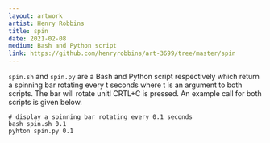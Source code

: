 ```yaml
---
layout: artwork
artist: Henry Robbins
title: spin
date: 2021-02-08
medium: Bash and Python script
link: https://github.com/henryrobbins/art-3699/tree/master/spin
---
```


`spin.sh` and `spin.py` are a Bash and Python script respectively which return
a spinning bar rotating every t seconds where t is an argument to both scripts.
The bar will rotate unitl CRTL+C is pressed. An example call for both scripts
is given below.

```
# display a spinning bar rotating every 0.1 seconds
bash spin.sh 0.1
pyhton spin.py 0.1
```
